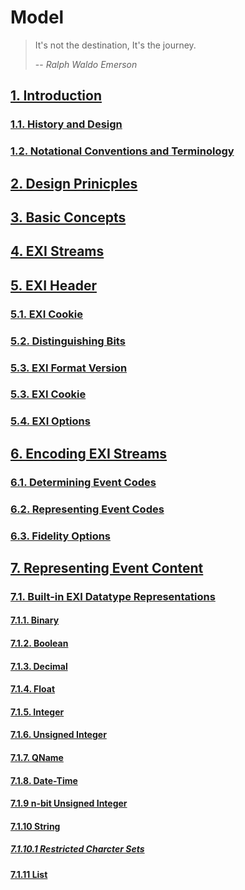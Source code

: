 # Model
> It's not the destination, It's the journey.
>  
> -- <cite>Ralph Waldo Emerson</cite>

## [1. Introduction](001/)
### [1.1. History and Design](001001/)
### [1.2. Notational Conventions and Terminology](001002/)
## [2. Design Prinicples](002/)
## [3. Basic Concepts](003/)
## [4. EXI Streams](004/)
## [5. EXI Header](005/)
### [5.1. EXI Cookie](005001/)
### [5.2. Distinguishing Bits](005002/)
### [5.3. EXI Format Version](005003/)
### [5.3. EXI Cookie](005003/)
### [5.4. EXI Options](005004/)
## [6. Encoding EXI Streams](006/)
### [6.1. Determining Event Codes](006001/)
### [6.2. Representing Event Codes](006002/)
### [6.3. Fidelity Options](006003/)
## [7. Representing Event Content](007/)
### [7.1. Built-in EXI Datatype Representations](007001/)
#### [7.1.1. Binary](007001001/)
#### [7.1.2. Boolean](007001002/)
#### [7.1.3. Decimal](007001003/)
#### [7.1.4. Float](007001004/)
#### [7.1.5. Integer](007001005/)
#### [7.1.6. Unsigned Integer](007001006/)
#### [7.1.7. QName](007001007/)
#### [7.1.8. Date-Time](007001008/)
#### [7.1.9 n-bit Unsigned Integer](007001009/)
#### [7.1.10 String](007001010/)
##### [7.1.10.1 Restricted Charcter Sets](007001010001/)
#### [7.1.11 List](007001011/)
